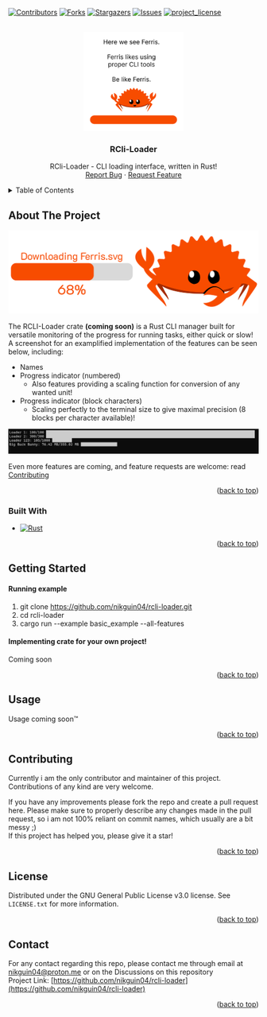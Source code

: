 <!-- README template by othneildrew -->
<!-- Improved compatibility of back to top link: See: https://github.com/othneildrew/Best-README-Template/pull/73 -->
<a id="readme-top"></a>

[![Contributors][contributors-shield]][contributors-url]
[![Forks][forks-shield]][forks-url]
[![Stargazers][stars-shield]][stars-url]
[![Issues][issues-shield]][issues-url]
[![project_license][license-shield]][license-url]



<!-- PROJECT LOGO -->
<br />
<div align="center">
  <a href="https://github.com/nikguin04/rcli-loader">
    <img src=".readme/FerrisLogo.gif" alt="Logo" width="200" height="200">
  </a>

<h3 align="center">RCli-Loader</h3>

  <p align="center">
    RCli-Loader - CLI loading interface, written in Rust!
    <!-- <br />
    <a href="https://github.com/nikguin04/rcli-loader"><strong>Explore the docs »</strong></a>
    <br />
    <br />
    <a href="https://github.com/nikguin04/rcli-loader">View Demo</a>
    &middot;-->
    <br />
    <a href="https://github.com/nikguin04/rcli-loader/issues/new?labels=bug&template=bug-report---.md">Report Bug</a>
    &middot;
    <a href="https://github.com/nikguin04/rcli-loader/issues/new?labels=enhancement&template=feature-request---.md">Request Feature</a>
  </p>
</div>



<!-- TABLE OF CONTENTS -->
<details>
  <summary>Table of Contents</summary>
  <ol>
    <li>
      <a href="#about-the-project">About The Project</a>
      <ul>
        <li><a href="#built-with">Built With</a></li>
      </ul>
    </li>
    <li>
      <a href="#getting-started">Getting Started</a>
      <!-- <ul>
        <li><a href="#prerequisites">Prerequisites</a></li>
        <li><a href="#installation">Installation</a></li>
      </ul> -->
    </li>
    <li><a href="#usage">Usage</a></li>
    <!-- <li><a href="#roadmap">Roadmap</a></li>-->
    <li><a href="#contributing">Contributing</a></li>
    <li><a href="#license">License</a></li>
    <li><a href="#contact">Contact</a></li>
    <!-- <li><a href="#acknowledgments">Acknowledgments</a></li>  -->
  </ol>
</details>



<!-- ABOUT THE PROJECT -->
## About The Project

[![rcli-loader product screenshot][product-screenshot]](https://github.com/nikguin04/rcli-loader)

The RCLI-Loader crate **(coming soon)** is a Rust CLI manager built for versatile monitoring of the progress for running tasks, either quick or slow!
<br /> A screenshot for an examplified implementation of the features can be seen below, including:
 - Names
 - Progress indicator (numbered)
    - Also features providing a scaling function for conversion of any wanted unit!
 - Progress indicator (block characters)
    - Scaling perfectly to the terminal size to give maximal precision (8 blocks per character available)!

![rcli-loader running example](.readme/SS_example_20250720_1.png "Example of program running")

Even more features are coming, and feature requests are welcome: read <a href="#contributing">Contributing</a>

<p align="right">(<a href="#readme-top">back to top</a>)</p>



### Built With

* [![Rust][Rust]][Rust-url]

<p align="right">(<a href="#readme-top">back to top</a>)</p>



<!-- GETTING STARTED -->
## Getting Started
<!--

### Prerequisites


### Installation-->

#### Running example
1. git clone https://github.com/nikguin04/rcli-loader.git
2. cd rcli-loader
3. cargo run --example basic_example --all-features

#### Implementing crate for your own project!
Coming soon

<p align="right">(<a href="#readme-top">back to top</a>)</p>



<!-- USAGE EXAMPLES -->
## Usage

Usage coming soon™

<p align="right">(<a href="#readme-top">back to top</a>)</p>



<!-- ROADMAP -->
<!--## Roadmap

- [ ] Feature 1
- [ ] Feature 2
- [ ] Feature 3
    - [ ] Nested Feature

See the [open issues](https://github.com/nikguin04/rcli-loader/issues) for a full list of proposed features (and known issues).

<p align="right">(<a href="#readme-top">back to top</a>)</p>-->



<!-- CONTRIBUTING -->
## Contributing

Currently i am the only contributor and maintainer of this project. Contributions of any kind are very welcome.

If you have any improvements please fork the repo and create a pull request here. Please make sure to properly describe any changes made in the pull request, so i am not 100% reliant on commit names, which usually are a bit messy ;) <br />
If this project has helped you, please give it a star!

<p align="right">(<a href="#readme-top">back to top</a>)</p>

<!-- ### Top contributors:

<a href="https://github.com/nikguin04/rcli-loader/graphs/contributors">
  <img src="https://contrib.rocks/image?repo=nikguin04/rcli-loader" alt="contrib.rocks image" />
</a> -->



<!-- LICENSE -->
## License

Distributed under the GNU General Public License v3.0 license. See `LICENSE.txt` for more information.

<p align="right">(<a href="#readme-top">back to top</a>)</p>



<!-- CONTACT -->
## Contact

For any contact regarding this repo, please contact me through email at nikguin04@proton.me or on the Discussions on this repository<br />
Project Link: [https://github.com/nikguin04/rcli-loader](https://github.com/nikguin04/rcli-loader)

<p align="right">(<a href="#readme-top">back to top</a>)</p>



<!-- ACKNOWLEDGMENTS -->
<!--## Acknowledgments

* []()
* []()
* []()

<p align="right">(<a href="#readme-top">back to top</a>)</p>-->



<!-- MARKDOWN LINKS & IMAGES -->
<!-- https://www.markdownguide.org/basic-syntax/#reference-style-links -->
[contributors-shield]: https://img.shields.io/github/contributors/nikguin04/rcli-loader.svg?style=for-the-badge
[contributors-url]: https://github.com/nikguin04/rcli-loader/graphs/contributors
[forks-shield]: https://img.shields.io/github/forks/nikguin04/rcli-loader.svg?style=for-the-badge
[forks-url]: https://github.com/nikguin04/rcli-loader/network/members
[stars-shield]: https://img.shields.io/github/stars/nikguin04/rcli-loader.svg?style=for-the-badge
[stars-url]: https://github.com/nikguin04/rcli-loader/stargazers
[issues-shield]: https://img.shields.io/github/issues/nikguin04/rcli-loader.svg?style=for-the-badge
[issues-url]: https://github.com/nikguin04/rcli-loader/issues
[license-shield]: https://img.shields.io/github/license/nikguin04/rcli-loader.svg?style=for-the-badge
[license-url]: https://github.com/nikguin04/rcli-loader/blob/master/LICENSE.txt
[product-screenshot]: .readme/FerrisSplash.png
[Rust]: https://img.shields.io/badge/Rust-%23F74C00.svg?e&logo=rust&logoColor=white
[Rust-url]: https://www.rust-lang.org/